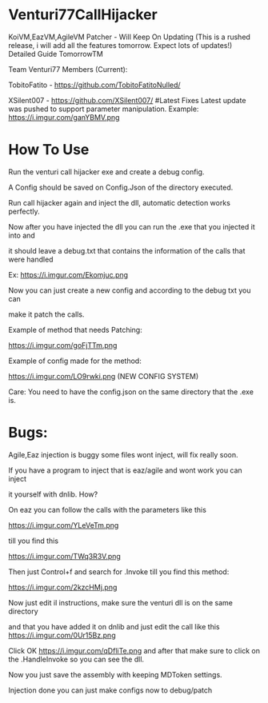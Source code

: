 # Venturi77CallHijacker
 KoiVM,EazVM,AgileVM Patcher - Will Keep On Updating (This is a rushed release, i will add all the features tomorrow. Expect lots of updates!) Detailed Guide TomorrowTM

Team Venturi77 Members (Current):

TobitoFatito - https://github.com/TobitoFatitoNulled/

XSilent007 - https://github.com/XSilent007/
#Latest Fixes
Latest update was pushed to support parameter manipulation.
Example: https://i.imgur.com/ganYBMV.png

# How To Use
Run the venturi call hijacker exe and create a debug config.

A Config should be saved on Config.Json of the directory executed.

Run call hijacker again and inject the dll, automatic detection works perfectly.

Now after you have injected the dll you can run the .exe that you injected it into and

it should leave a debug.txt that contains the information of the calls that were handled

Ex: https://i.imgur.com/Ekomjuc.png

Now you can just create a new config and according to the debug txt you can

make it patch the calls. 

Example of method that needs Patching:

https://i.imgur.com/goFjTTm.png

Example of config made for the method:

https://i.imgur.com/LO9rwki.png (NEW CONFIG SYSTEM)

Care: You need to have the config.json on the same directory that the .exe is.
# Bugs:

Agile,Eaz injection is buggy some files wont inject, will fix really soon.

If you have a program to inject that is eaz/agile and wont work you can inject

it yourself with dnlib. How? 

On eaz you can follow the calls with the parameters like this

https://i.imgur.com/YLeVeTm.png

till you find this 

https://i.imgur.com/TWq3R3V.png

Then just Control+f and search for .Invoke till you find this method:

https://i.imgur.com/2kzcHMj.png

Now just edit il instructions, make sure the venturi dll is on the same directory

and that you have added it on dnlib and just edit the call like this https://i.imgur.com/0Ur15Bz.png

Click OK https://i.imgur.com/qDfliTe.png and after that make sure to click on the .HandleInvoke so you can see the dll.

Now you just save the assembly with keeping MDToken settings.

Injection done you can just make configs now to debug/patch

